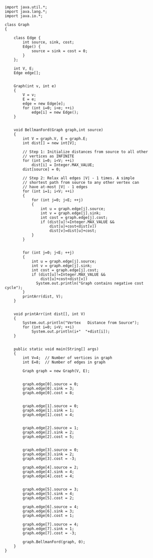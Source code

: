 
    import java.util.*;
    import java.lang.*;
    import java.io.*;

    class Graph
    {

        class Edge {
            int source, sink, cost;
            Edge() {
                source = sink = cost = 0;
            }
        };

        int V, E;
        Edge edge[];


        Graph(int v, int e)
        {
            V = v;
            E = e;
            edge = new Edge[e];
            for (int i=0; i<e; ++i)
                edge[i] = new Edge();
        }


        void BellmanFord(Graph graph,int source)
        {
            int V = graph.V, E = graph.E;
            int dist[] = new int[V];

            // Step 1: Initialize distances from source to all other
            // vertices as INFINITE
            for (int i=0; i<V; ++i)
                dist[i] = Integer.MAX_VALUE;
            dist[source] = 0;

            // Step 2: Relax all edges |V| - 1 times. A simple
            // shortest path from source to any other vertex can
            // have at-most |V| - 1 edges
            for (int i=1; i<V; ++i)
            {
                for (int j=0; j<E; ++j)
                {
                    int u = graph.edge[j].source;
                    int v = graph.edge[j].sink;
                    int cost = graph.edge[j].cost;
                    if (dist[u]!=Integer.MAX_VALUE &&
                        dist[u]+cost<dist[v])
                        dist[v]=dist[u]+cost;
                }
            }


            for (int j=0; j<E; ++j)
            {
                int u = graph.edge[j].source;
                int v = graph.edge[j].sink;
                int cost = graph.edge[j].cost;
                if (dist[u]!=Integer.MAX_VALUE &&
                    dist[u]+cost<dist[v])
                  System.out.println("Graph contains negative cost cycle");
            }
            printArr(dist, V);
        }


        void printArr(int dist[], int V)
        {
            System.out.println("Vertex   Distance from Source");
            for (int i=0; i<V; ++i)
                System.out.println(i+"  "+dist[i]);
        }


        public static void main(String[] args)
        {
            int V=4;  // Number of vertices in graph
            int E=8;  // Number of edges in graph

            Graph graph = new Graph(V, E);


            graph.edge[0].source = 0;
            graph.edge[0].sink = 3;
            graph.edge[0].cost = 8;


            graph.edge[1].source = 0;
            graph.edge[1].sink = 1;
            graph.edge[1].cost = 4;


            graph.edge[2].source = 1;
            graph.edge[2].sink = 2;
            graph.edge[2].cost = 5;


            graph.edge[3].source = 0;
            graph.edge[3].sink = 2;
            graph.edge[3].cost = -3;

            graph.edge[4].source = 2;
            graph.edge[4].sink = 4;
            graph.edge[4].cost = 4;


            graph.edge[5].source = 3;
            graph.edge[5].sink = 4;
            graph.edge[5].cost = 2;

            graph.edge[6].source = 4;
            graph.edge[6].sink = 3;
            graph.edge[6].cost = 1;

            graph.edge[7].source = 4;
            graph.edge[7].sink = 1;
            graph.edge[7].cost = -3;

            graph.BellmanFord(graph, 0);
        }
    }
